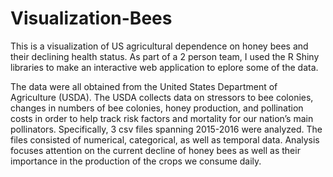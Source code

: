 # Visualization-Bees
This is a visualization of US agricultural dependence on honey bees and their declining health status. As part of a 2 person team, I used the R Shiny libraries to make an interactive web application to eplore some of the data.

The data were all obtained from the United States Department of Agriculture (USDA). The USDA collects data on stressors to bee colonies, changes in numbers of bee colonies, honey production, and pollination costs in order to help track risk factors and mortality for our nation’s main pollinators. Specifically, 3 csv files spanning 2015-2016 were analyzed. The files consisted of numerical, categorical, as well as temporal data. Analysis focuses attention on the current decline of honey bees as well as their importance in the production of the crops we consume daily. 


